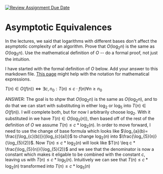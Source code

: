 [![Review Assignment Due Date](https://classroom.github.com/assets/deadline-readme-button-24ddc0f5d75046c5622901739e7c5dd533143b0c8e959d652212380cedb1ea36.svg)](https://classroom.github.com/a/fbkbKZ5N)
# Asymptotic Equivalences

In the lectures, we said that logarithms with different bases don't affect the
asymptotic complexity of an algorithm. Prove that $O(\log_{2} n)$ is the same as
$O(\log_{5} n)$. Use the mathematical definition of $O$ -- do a formal proof,
not just the intuition.

I have started with the formal definition of $O$ below. Add your answer to this
markdown file. [This
page](https://docs.github.com/en/get-started/writing-on-github/working-with-advanced-formatting/writing-mathematical-expressions)
might help with the notation for mathematical expressions.

$T(n) \in O(f(n)) \iff \exists c, n_0: T(n) \leq c \cdot f(n) \forall n \geq n_0$

ANSWER:
The goal is to shpw that $O(\log_{2} n)$ is the same as $O(\log_{2} n)$, and to do that we can start with substituting in either $\log_{2}$ or $\log_{5}$ into $T(n) \in O(f(n))$. I will complete both, but for now I arbitrarily choose $\log_{2}$. With it substituted in we have $T(n) \in O(\log_{2}(n))$, then based off of the rest of the definition of $O$ we assume $T(n) \leq c * \log_{2}(n)$. In order to move forward, I need to use the change of base formula which looks like $\log_{a}(b)= \frac{(\log_{c}(b))}{(log_{c}(a))}$ to change $\log_{2}(n)$ into $\frac{\log_{5}(n)}{\log_{5}(2)}$. Now $T(n) \leq c * \log_{2}(n)$ will look like $T(n) \leq c * \frac{\log_{5}(n)}{\log_{5}(2)}$ and we see that the denominator is now a constant which makes it eligable to be combined with the constant $c$, leaving us with $T(n) \leq c * \log_{5}(n)$. Intuitively we can see that $T(n) \leq c * \log_{2}(n)$ transformed into $T(n) \leq c * \log_{5}(n)$
